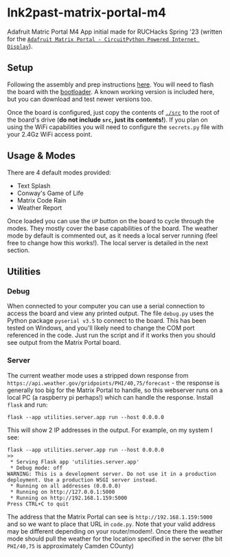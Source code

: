 # lnk2past-matrix-portal-m4

Adafruit Matric Portal M4 App initial made for RUCHacks Spring '23 (written for the [`Adafruit Matrix Portal - CircuitPython Powered Internet Display`](https://www.adafruit.com/product/4745)).

## Setup

Following the assembly and prep instructions [here](https://learn.adafruit.com/adafruit-matrixportal-m4/prep-the-matrixportal). You will need to flash the board with the [bootloader](https://learn.adafruit.com/adafruit-matrixportal-m4/install-circuitpython). A known working version is included here, but you can download and test newer versions too.

Once the board is configured, just copy the contents of [`./src`](./src) to the root of the board's drive (**do not include `src`, just its contents!**). If you plan on using the WiFi capabilities you will need to configure the `secrets.py` file with your 2.4Gz WiFi access point.

## Usage & Modes

There are 4 default modes provided:

* Text Splash
* Conway's Game of Life
* Matrix Code Rain
* Weather Report

Once loaded you can use the `UP` button on the board to cycle through the modes. They mostly cover the base capabilities of the board. The weather mode by default is commented out, as it needs a local server running (feel free to change how this works!). The local server is detailed in the next section.

## Utilities

### Debug

When connected to your computer you can use a serial connection to access the board and view any printed output. The file `debug.py` uses the Python package `pyserial v3.5` to connect to the board. This has been tested on Windows, and you'll likely need to change the COM port referenced in the code. Just run the script and if it works then you should see output from the Matrix Portal board.

### Server 

The current weather mode uses a stripped down response from `https://api.weather.gov/gridpoints/PHI/40,75/forecast` - the response is generally too big for the Matrix Portal to handle, so this webserver runs on a local PC (a raspberry pi perhaps!) which can handle the response. Install `flask` and run:

```shell
flask --app utilities.server.app run --host 0.0.0.0
```

This will show 2 IP addresses in the output. For example, on my system I see:

```text
flask --app utilities.server.app run --host 0.0.0.0
>>
 * Serving Flask app 'utilities.server.app'
 * Debug mode: off
WARNING: This is a development server. Do not use it in a production deployment. Use a production WSGI server instead.
 * Running on all addresses (0.0.0.0)
 * Running on http://127.0.0.1:5000
 * Running on http://192.168.1.159:5000
Press CTRL+C to quit
```

The address that the Matrix Portal can see is `http://192.168.1.159:5000` and so we want to place that URL in `code.py`. Note that your valid address may be different depending on your router/modem!. Once there the weather mode should pull the weather for the location specified in the server (the bit `PHI/40,75` is approximately Camden COunty)
